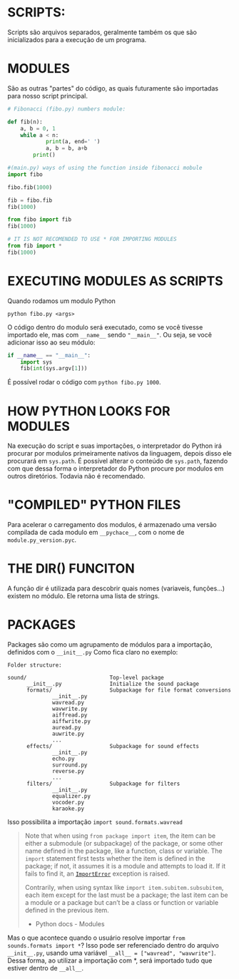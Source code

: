 # SCRIPTS:

Scripts são arquivos separados, geralmente também os que são inicializados para a execução de um programa.



# MODULES

São as outras "partes" do código, as quais futuramente são importadas para nosso script principal.

```python
# Fibonacci (fibo.py) numbers module:

def fib(n):
	a, b = 0, 1
    while a < n:
        	print(a, end=' ')
            a, b = b, a+b
        print()
```

```python
#(main.py) ways of using the function inside fibonacci mobule
import fibo

fibo.fib(1000)

fib = fibo.fib
fib(1000)

from fibo import fib
fib(1000)

# IT IS NOT RECOMENDED TO USE * FOR IMPORTING MODULES
from fib import *
fib(1000)
```



# EXECUTING MODULES AS SCRIPTS

Quando rodamos um modulo Python

`python fibo.py <args>` 

O código dentro do modulo será executado, como se você tivesse importado ele, mas com `__name__` sendo `"__main__"`. Ou seja, se você adicionar isso ao seu módulo:

```python
if __name__ == "__main__":
    import sys
    fib(int(sys.argv[1]))
```

É possível rodar o código com `python fibo.py 1000`.

# HOW PYTHON LOOKS FOR MODULES

Na execução do script e suas importações, o interpretador do Python irá procurar por modulos primeiramente nativos da linguagem, depois disso ele procurará em `sys.path`. É possível alterar o conteúdo de `sys.path`, fazendo com que dessa forma o interpretador do Python procure por modulos em outros diretórios. Todavia não é recomendado.

# "COMPILED" PYTHON FILES

Para acelerar o carregamento dos modulos, é armazenado uma versão compilada de cada modulo em `__pychace__`, com o nome de `module.py_version.pyc`.



# THE DIR() FUNCITON

A função dir é utilizada para descobrir quais nomes (variaveis, funções...) existem no módulo. Ele retorna uma lista de strings.

# PACKAGES

Packages são como um agrupamento de módulos para a importação, definidos com o `__init__.py` Como fica claro no exemplo:

```
Folder structure:

sound/                          Top-level package
      __init__.py               Initialize the sound package
      formats/                  Subpackage for file format conversions
              __init__.py
              wavread.py
              wavwrite.py
              aiffread.py
              aiffwrite.py
              auread.py
              auwrite.py
              ...
      effects/                  Subpackage for sound effects
              __init__.py
              echo.py
              surround.py
              reverse.py
              ...
      filters/                  Subpackage for filters
              __init__.py
              equalizer.py
              vocoder.py
              karaoke.py
```



Isso possibilita a importação `import sound.formats.wavread`

> Note that when using `from package import item`, the item can be either a submodule (or subpackage) of the package, or some other name defined in the package, like a function, class or variable. The `import` statement first tests whether the item is defined in the package; if not, it assumes it is a module and attempts to load it. If it fails to find it, an [`ImportError`](https://docs.python.org/3/library/exceptions.html#ImportError) exception is raised.
>
> Contrarily, when using syntax like `import item.subitem.subsubitem`, each item except for the last must be a package; the last item can be a module or a package but can’t be a class or function or variable defined in the previous item.
>
> - Python docs - Modules

Mas o que acontece quando o usuário resolve importar `from sounds.formats import *`? Isso pode ser referenciado dentro do arquivo `__init__.py`, usando uma variável `__all__ = ["wavread", "wavwrite"]`. Dessa forma, ao utilizar a importação com *, será importado tudo que estiver dentro de `__all__`.

